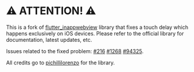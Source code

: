 # ⚠️ ATTENTION! ⚠️

This is a fork of [flutter_inappwebview](https://github.com/pichillilorenzo/flutter_inappwebview) library that fixes a touch delay which happens exclusively on iOS devices. Please refer to the official library for documentation, latest updates, etc.

Issues related to the fixed problem: [#216](https://github.com/pichillilorenzo/flutter_inappwebview/issues/216) [#1268](https://github.com/pichillilorenzo/flutter_inappwebview/issues/1268) [#94325](https://github.com/flutter/flutter/issues/94325).

All credits go to [pichillilorenzo](https://github.com/pichillilorenzo) for the library.
